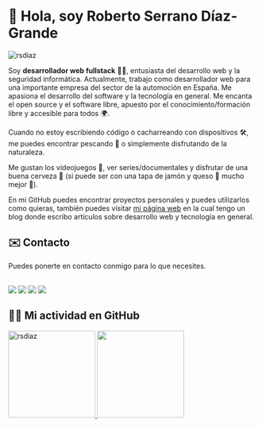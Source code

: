 <h1 align="left">👋 Hola, soy Roberto Serrano Díaz-Grande</h1>
<p align="left"> 
  <img src="https://komarev.com/ghpvc/?username=rsdiaz&style=for-the-badge" alt="rsdiaz" />
</p>

Soy **desarrollador web fullstack** 👨‍💻, entusiasta del desarrollo web y la seguridad informática. Actualmente, trabajo como desarrollador web para una importante empresa del sector de la automoción en España. Me apasiona el desarrollo del software y la tecnología en general. Me encanta el open source y el software libre, apuesto por el conocimiento/formación libre y accesible para todos 🌍.


Cuando no estoy escribiendo código o cacharreando con dispositivos 🛠, me puedes encontrar pescando 🎣 o simplemente disfrutando de la naturaleza.

Me gustan los videojuegos 👾, ver series/documentales y disfrutar de una buena cerveza 🍺 (si puede ser con una tapa de jamón y queso 🧀 mucho mejor 🤣).


En mi GitHub puedes encontrar proyectos personales y puedes utilizarlos como quieras, también puedes visitar [mi página web](https://robertoserrano.pro) en la cual tengo un blog donde escribo artículos sobre desarrollo web y tecnología en general.

<h2 align="left">✉️ Contacto</h2>
Puedes ponerte en contacto conmigo para lo que necesites.
<br />
<br />
<p>
  <img src="https://img.icons8.com/color/48/000000/github--v1.png"/>
  <img src="https://img.icons8.com/color/48/000000/twitter-circled--v1.png"/>
  <img src="https://img.icons8.com/color/48/000000/linkedin-circled--v1.png"/>
  <img src="https://img.icons8.com/fluency/48/000000/steam.png"/>
</p>

<h2>🙋‍♂️ Mi actividad en GitHub</h2>

<p>
  <a href="https://github-readme-stats.vercel.app/api?username=rsdiazs&show_icons=true&theme=vue-dark">
    <img loading="lazy" src="https://github-readme-stats.vercel.app/api?username=rsdiaz&show_icons=true&theme=vue-dark" height="175" alt="rsdiaz"/>
  </a> 
   <a href="https://github-readme-stats.vercel.app/api/top-langs/?username=rsdiaz&theme=vue-dark&layout=compact">
    <img loading="lazy" src="https://github-readme-stats.vercel.app/api/top-langs/?username=rsdiaz&theme=vue-dark&layout=compact" height="175"/>
  </a> 
</p>

<!--
**rsdiaz/rsdiaz** is a ✨ _special_ ✨ repository because its `README.md` (this file) appears on your GitHub profile.

Here are some ideas to get you started:

- 🔭 I’m currently working on ...
- 🌱 I’m currently learning ...
- 👯 I’m looking to collaborate on ...
- 🤔 I’m looking for help with ...
- 💬 Ask me about ...
- 📫 How to reach me: ...
- 😄 Pronouns: ...
- ⚡ Fun fact: ...
-->
